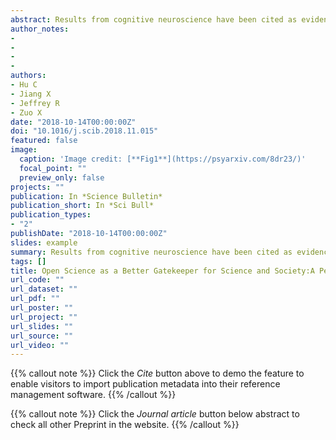 ```yaml
---
abstract: Results from cognitive neuroscience have been cited as evidence in courtrooms around the world, and their admissibility has been a challenge for the legal system. Unfortunately, the recent reproducibility crisis in cognitive neuroscience, showing that the published studies in cognitive neuroscience may not be as trustworthy as expected, has made the situation worse. Here we analysed how the irreproducible results in cognitive neuroscience literature could compromise the standards for admissibility of scientific evidence, and pointed out how the open science movement may help to alleviate these problems. We conclude that open science not only benefits the scientific community but also the legal system, and society in a broad sense. Therefore, we suggest both scientists and practitioners follow open science recommendations and uphold the best available standards in order to serve as good gatekeepers in their own fields. Moreover, scientists and practitioners should collaborate closely to maintain an effective functioning of the entire gatekeeping system of the law.
author_notes:
- 
- 
- 
- 
authors:
- Hu C
- Jiang X
- Jeffrey R
- Zuo X
date: "2018-10-14T00:00:00Z"
doi: "10.1016/j.scib.2018.11.015"
featured: false
image:
  caption: 'Image credit: [**Fig1**](https://psyarxiv.com/8dr23/)'
  focal_point: ""
  preview_only: false
projects: ""
publication: In *Science Bulletin*
publication_short: In *Sci Bull*
publication_types: 
- "2"
publishDate: "2018-10-14T00:00:00Z"
slides: example
summary: Results from cognitive neuroscience have been cited as evidence in courtrooms around the world, and their admissibility has been a challenge for the legal system.  
tags: []
title: Open Science as a Better Gatekeeper for Science and Society:A Perspective from Neurolaw
url_code: ""
url_dataset: ""
url_pdf: ""
url_poster: ""
url_project: ""
url_slides: ""
url_source: ""
url_video: ""
---
```


{{% callout note %}}
Click the _Cite_ button above to demo the feature to enable visitors to import publication metadata into their reference management software.
{{% /callout %}}

{{% callout note %}}
Click the _Journal article_ button below abstract to check all other Preprint in the website.
{{% /callout %}}
